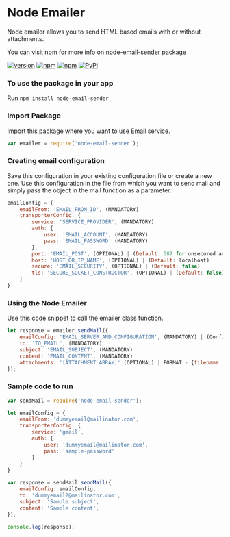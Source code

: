 # Node Emailer
Node emailer allows you to send HTML based emails with or without attachments.

You can visit npm for more info on [node-email-sender package](https://www.npmjs.com/package/node-email-sender)

[![version](https://img.shields.io/badge/version-v1.0.0-orange.svg)]()
[![npm](https://img.shields.io/badge/node-v6.9.4-blue.svg)]()
[![npm](https://img.shields.io/npm/l/express.svg)]()
[![PyPI](https://img.shields.io/badge/status-stable-brightgreen.svg)]()

### To use the package in your app
Run `npm install node-email-sender`

### Import Package
Import this package where you want to use Email service.
```javascript
var emailer = require('node-email-sender');
```

### Creating email configuration
Save this configuration in your existing configuration file or create a new one. Use this configuration in the file from which you want to send mail and simply pass the object in the mail function as a parameter.
```javascript
emailConfig = {
    emailFrom: 'EMAIL_FROM_ID', (MANDATORY)
    transporterConfig: {
        service: 'SERVICE_PROVIDER', (MANDATORY)
        auth: {
            user: 'EMAIL_ACCOUNT', (MANDATORY)
            pass: 'EMAIL_PASSWORD' (MANDATORY)
        },
        port: 'EMAIL_POST', (OPTIONAL) | (Default: 587 for unsecured and 465 for secured connection)
        host: 'HOST_OR_IP_NAME', (OPTIONAL) | (Default: localhost)
        secure: 'EMAIL_SECURITY', (OPTIONAL) | (Default: false)
        tls: 'SECURE_SOCKET_CONSTRUCTOR', (OPTIONAL) | (Default: false)
    }
}
```

### Using the Node Emailer
Use this code snippet to call the emailer class function.
```javascript
let response = emailer.sendMail({
    emailConfig: 'EMAIL_SERVER_AND_CONFIGURATION', (MANDATORY) | (Configuration need to be saved and imported)
    to: 'TO_EMAIL', (MANDATORY)
    subject: 'EMAIL_SUBJECT', (MANDATORY)
    content: 'EMAIL_CONTENT', (MANDATORY)
    attachments: '[ATTACHMENT ARRAY]' (OPTIONAL) | FORMAT - {filename:'file.txt', path:'/path/to/file.txt'}
});
```

### Sample code to run
```javascript
var sendMail = require('node-email-sender');

let emailConfig = {
    emailFrom: 'dummyemail@mailinator.com',
    transporterConfig: {
        service: 'gmail',
        auth: {
            user: 'dummyemail@mailinator.com',
            pass: 'sample-password'
        }
    }
}

var response = sendMail.sendMail({
    emailConfig: emailConfig,
    to: 'dummyemail2@mailinator.com',
    subject: 'Sample subject',
    content: 'Sample content',
});

console.log(response);
```